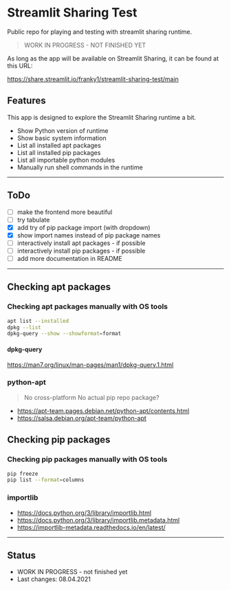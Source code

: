 # Streamlit Sharing Test

Public repo for playing and testing with streamlit sharing runtime.

> WORK IN PROGRESS - NOT FINISHED YET

As long as the app will be available on Streamlit Sharing, it can be found at this URL:

<https://share.streamlit.io/franky1/streamlit-sharing-test/main>

## Features

This app is designed to explore the Streamlit Sharing runtime a bit.

- Show Python version of runtime
- Show basic system information
- List all installed apt packages
- List all installed pip packages
- List all importable python modules
- Manually run shell commands in the runtime

---

## ToDo

- [ ] make the frontend more beautiful
- [ ] try tabulate
- [x] add try of pip package import (with dropdown)
- [x] show import names instead of pip package names
- [ ] interactively install apt packages - if possible
- [ ] interactively install pip packages - if possible
- [ ] add more documentation in README

---

## Checking apt packages

### Checking apt packages manually with OS tools

```sh
apt list --installed
dpkg --list
dpkg-query --show --showformat=format
```

#### dpkg-query

<https://man7.org/linux/man-pages/man1/dpkg-query.1.html>

### python-apt

> No cross-platform
> No actual pip repo package?

- <https://apt-team.pages.debian.net/python-apt/contents.html>
- <https://salsa.debian.org/apt-team/python-apt>

## Checking pip packages

### Checking pip packages manually with OS tools

```sh
pip freeze
pip list --format=columns
```

### importlib

- <https://docs.python.org/3/library/importlib.html>
- <https://docs.python.org/3/library/importlib.metadata.html>
- <https://importlib-metadata.readthedocs.io/en/latest/>

---

## Status

- WORK IN PROGRESS - not finished yet
- Last changes: 08.04.2021
